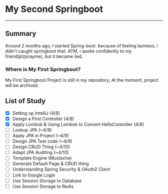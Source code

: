 # My Second Springboot

---

## Summary
Around 2 months ago, I started Spring-boot. because of feeling laziness, i didn't caught springboot that.
ATM, i spoke confidently to my friend(plzprayme), but it became lied.

### Where is My First Springboot?
My First Springboot Project is still in my repository, At the moment, project will be archived.

## List of Study
- [X] Setting up IntelliJ (4/8)
- [X] Design a First Controller (4/8)
- [X] Apply Lombok & Using Lombok to Convert HelloController (4/8)
- [ ] Lookup JPA (~4/9)
- [ ] Apply JPA in Project (~4/9)
- [ ] Design JPA Test code (~4/9)
- [ ] Design CRUD Thing (~4/10)
- [ ] Adapt JPA Auditing (~4/10)
- [ ] Template Engine (Mustache)
- [ ] Generate Default Page & CRUD thing
- [ ] Understanding Spring Security & OAuth2 Client
- [ ] Link to Google Login
- [ ] Use Session Storage to Database
- [ ] Use Session Storage to Redis